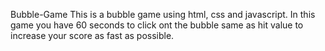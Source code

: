 Bubble-Game
This is a bubble game using html, css and javascript. In this game you have 60 seconds to click ont the bubble same as hit value to increase your score as fast as possible.
